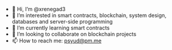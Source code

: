 - 👋 Hi, I’m @xrenegad3
- 👀 I’m interested in smart contracts, blockchain, system design, databases and server-side programming
- 🌱 I’m currently learning smart contracts
- 💞️ I’m looking to collaborate on blockchain projects
- 📫 How to reach me: psyud@pm.me

<!---
xrenegad3/xrenegad3 is a ✨ special ✨ repository because its `README.md` (this file) appears on your GitHub profile.
You can click the Preview link to take a look at your changes.
--->
